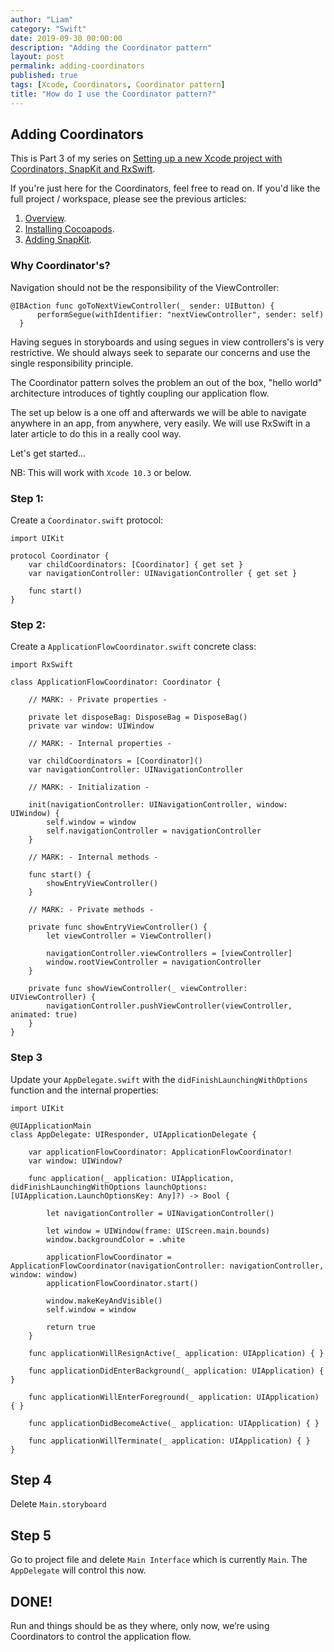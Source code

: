 ```yaml
---
author: "Liam"
category: "Swift"
date: 2019-09-30 00:00:00
description: "Adding the Coordinator pattern"
layout: post
permalink: adding-coordinators
published: true
tags: [Xcode, Coordinators, Coordinator pattern]
title: "How do I use the Coordinator pattern?"
---
```


## Adding Coordinators

This is Part 3 of my series on [Setting up a new Xcode project with Coordinators, SnapKit and RxSwift](2019-09-02-xcode-coordinators-snapkit-rxswift-intro).

If you're just here for the Coordinators, feel free to read on. If you'd like the full project / workspace, please see the previous articles:

1. [Overview](2019-09-02-xcode-coordinators-snapkit-rxswift-intro).
2. [Installing Cocoapods](2019-09-16-installing-cocoapods).
3. [Adding SnapKit](2019-09-23-adding-snapkit).

### Why Coordinator's?

Navigation should not be the responsibility of the ViewController:

```
@IBAction func goToNextViewController(_ sender: UIButton) {
      performSegue(withIdentifier: "nextViewController", sender: self)
  }
```

Having segues in storyboards and using segues in view controllers's is very restrictive. We should always seek to separate our concerns and use the single responsibility principle.

The Coordinator pattern solves the problem an out of the box, "hello world" architecture introduces of tightly coupling our application flow.

The set up below is a one off and afterwards we will be able to navigate anywhere in an app, from anywhere, very easily. We will use RxSwift in a later article to do this in a really cool way.

Let's get started...

NB: This will work with `Xcode 10.3` or below.

### Step 1:

Create a `Coordinator.swift` protocol:

```
import UIKit

protocol Coordinator {
    var childCoordinators: [Coordinator] { get set }
    var navigationController: UINavigationController { get set }

    func start()
}
```

### Step 2:

Create a `ApplicationFlowCoordinator.swift` concrete class:

```
import RxSwift

class ApplicationFlowCoordinator: Coordinator {

    // MARK: - Private properties -

    private let disposeBag: DisposeBag = DisposeBag()
    private var window: UIWindow

    // MARK: - Internal properties -

    var childCoordinators = [Coordinator]()
    var navigationController: UINavigationController

    // MARK: - Initialization -

    init(navigationController: UINavigationController, window: UIWindow) {
        self.window = window
        self.navigationController = navigationController
    }

    // MARK: - Internal methods -

    func start() {
        showEntryViewController()
    }

    // MARK: - Private methods -

    private func showEntryViewController() {
        let viewController = ViewController()

        navigationController.viewControllers = [viewController]
        window.rootViewController = navigationController
    }

    private func showViewController(_ viewController: UIViewController) {
        navigationController.pushViewController(viewController, animated: true)
    }
}
```

### Step 3

Update your `AppDelegate.swift` with the `didFinishLaunchingWithOptions` function and the internal properties:

```
import UIKit

@UIApplicationMain
class AppDelegate: UIResponder, UIApplicationDelegate {

    var applicationFlowCoordinator: ApplicationFlowCoordinator!
    var window: UIWindow?

    func application(_ application: UIApplication, didFinishLaunchingWithOptions launchOptions: [UIApplication.LaunchOptionsKey: Any]?) -> Bool {

        let navigationController = UINavigationController()

        let window = UIWindow(frame: UIScreen.main.bounds)
        window.backgroundColor = .white

        applicationFlowCoordinator = ApplicationFlowCoordinator(navigationController: navigationController, window: window)
        applicationFlowCoordinator.start()

        window.makeKeyAndVisible()
        self.window = window

        return true
    }

    func applicationWillResignActive(_ application: UIApplication) { }

    func applicationDidEnterBackground(_ application: UIApplication) { }

    func applicationWillEnterForeground(_ application: UIApplication) { }

    func applicationDidBecomeActive(_ application: UIApplication) { }

    func applicationWillTerminate(_ application: UIApplication) { }
}
```

## Step 4

Delete `Main.storyboard`

## Step 5

Go to project file and delete `Main Interface` which is currently `Main`. The `AppDelegate` will control this now.

## DONE!

Run and things should be as they where, only now, we’re using Coordinators to control the application flow.
